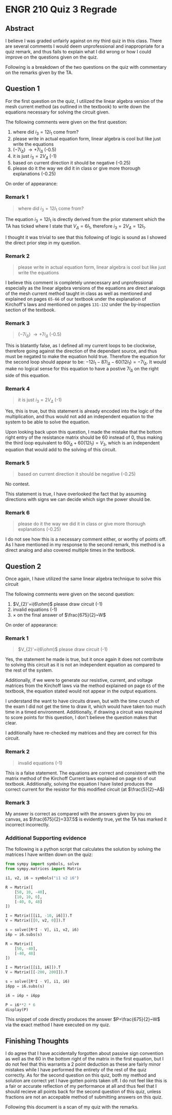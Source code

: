 # ENGR 210 Quiz 3 Regrade

## Abstract

I believe I was graded unfairly against on my third quiz in this class. There are several comments I would deem unprofessional and inappropriate for a quiz remark, and thus fails to explain what I did wrong or how I could improve on the questions given on the quiz.

Following is a breakdown of the two questions on the quiz with commentary on the remarks given by the TA.

## Question 1

For the first question on the quiz, I utilized the linear algebra version of the mesh current method (as outlined in the textbook) to write down the equations necessary for solving the circuit given.

The following comments were given on the first question:
1. where did $i_{3}=12I_{1}$ come from?
2. please write in actual equation form, linear algebra is cool but like just write the equations
3. ($-7i_{\Delta}$) $\to+7i_{\Delta}$ (-0.5)
4. it is just $i_{3}=2V_{\Delta}$ (-1)
5. based on current direction it should be negative (-0.25)
6. please do it the way we did it in class or give more thorough explanations (-0.25)

On order of appearance:

### Remark 1

> where did $i_{3}=12I_{1}$ come from?

The equation $i_{3}=12I_{1}$ is directly derived from the prior statement which the TA has ticked where I state that $V_{\Delta}=6I_{1}$, therefore $i_{3}=2V_{\Delta}=12I_{1}$.

I thought it was trivial to see that this following of logic is sound as I showed the direct prior step in my question.

### Remark 2

> please write in actual equation form, linear algebra is cool but like just write the equations

I believe this comment is completely unnecessary and unprofessional especially as the linear algebra versions of the equations are direct analogs of the mesh current method taught in class as well as mentioned and explained on pages `65-66` of our textbook under the explanation of Kirchoff's laws and mentioned on pages `131-132` under the by-inspection section of the textbook.

### Remark 3

> ($-7i_{\Delta}$) $\to+7i_{\Delta}$ (-0.5)

This is blatantly false, as I defined all my current loops to be clockwise, therefore going against the direction of the dependant source, and thus must be negated to make the equation hold true. Therefore the equation for the second loop should appear to be: $-12I_{1}-87i_{\Delta}-60(12I_{1})=-7i_{\Delta}$. It would make no logical sense for this equation to have a postive $7i_{\Delta}$ on the right side of this equation.

### Remark 4

> it is just $i_{3}=2V_{\Delta}$ (-1)

Yes, this is true, but this statement is already encoded into the logic of the multiplication, and thus would not add an independent equation to the system to be able to solve the equation.

Upon looking back upon this question, I made the mistake that the bottom right entry of the resistance matrix should be $60$ instead of $0$, thus making the third loop equivalent to $60i_{\Delta}+60(12I_{1})=V_{3}$, which is an independent equation that would add to the solving of this circuit.

### Remark 5

> based on current direction it should be negative (-0.25)

No contest.

This statement is true, I have overlooked the fact that by assuming directions with signs we can decide which sign the power should be.

### Remark 6

> please do it the way we did it in class or give more thorough explanations (-0.25)

I do not see how this is a necessary comment either, or worthy of points off. As I have mentioned in my response to the second remark, this method is a direct analog and also covered multiple times in the textbook.

## Question 2

Once again, I have utilized the same linear algebra technique to solve this circuit

The following comments were given on the second question:
1. $V_{2}'=i(6\ohm)$ please draw circuit (-1)
2. invalid equations (-1)
3. $\times$ on the final answer of $\frac{675}{2}~W$

On order of appearance:

### Remark 1

> $V_{2}'=i(6\ohm)$ please draw circuit (-1)

Yes, the statement he made is true, but it once again it does not contribute to solving this circuit as it is not an independent equation as compared to the rest of the system.

Additionally, if we were to generate our resistive, current, and voltage matrices from the Kirchoff laws via the method explained on page `65` of the textbook, the equation stated would not appear in the output equations.

I understand the want to have circuits drawn, but with the time crunch of the exam I did not get the time to draw it, which would have taken too much time in a timed environment. Additionally, if drawing a circuit was required to score points for this question, I don't believe the question makes that clear.

I additionally have re-checked my matrices and they are correct for this circuit.

### Remark 2

> invalid equations (-1)

This is a false statement. The equations are correct and consistent with the matrix method of the Kirchoff Current laws explained on page `65` of out textbook. Additionally, solving the equation I have listed produces the correct current for the resistor for this modified circuit (at $\frac{5}{2}~A$)

### Remark 3

My answer is correct as compared with the answers given by you on canvas, as $\frac{675}{2}=337.5$ is evidently true, yet the TA has marked it incorrect incorrectly.

### Additional Supporting evidence

The following is a python script that calculates the solution by solving the matrices I have written down on the quiz:

```python
from sympy import symbols, solve
from sympy.matrices import Matrix

i1, v2, i6 = symbols("i1 v2 i6")

R = Matrix([
    [50, 10, -40],
    [10, 10, 0],
    [-40, 0, 48]
])

I = Matrix([[i1, -10, i6]]).T
V = Matrix([[0, v2, 0]]).T

s = solve([R*I - V], i1, v2, i6)
i6p = i6.subs(s)

R = Matrix([
    [50, -40],
    [-40, 48]
])

I = Matrix([[i1, i6]]).T
V = Matrix([[-200, 200]]).T

s = solve([R*I - V], i1, i6)
i6pp = i6.subs(s)

i6 = i6p + i6pp

P = i6**2 * 6
display(P)
```

This snippet of code directly produces the answer $P=\frac{675}{2}~W$ via the exact method I have executed on my quiz.

## Finishing Thoughts

I do agree that I have accidentally forgotten about passive sign convention as well as the $60$ in the bottom right of the matrix in the first equation, but I do not feel that this warrants a 2 point deduction as these are fairly minor mistakes while I have performed the entirety of the rest of the quiz correctly. As for the second question on this quiz, both my method and solution are correct yet I have gotten points taken off. I do not feel like this is a fair or accurate reflection of my performance at all and thus feel that I should recieve all points back for the second question of this quiz, unless fractions are not an accepable method of submitting answers on this quiz.

Following this document is a scan of my quiz with the remarks.
